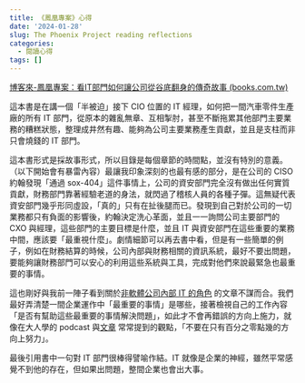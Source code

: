 ```yaml
---
title: 《鳳凰專案》心得
date: '2024-01-28'
slug: The Phoenix Project reading reflections
categories:
  - 閱讀心得
tags: []
---
```

[博客來-鳳凰專案：看IT部門如何讓公司從谷底翻身的傳奇故事 (books.com.tw)](https://www.books.com.tw/products/0010765203)

這本書是在講一個「半被迫」接下 CIO 位置的 IT 經理，如何把一間汽車零件生產廠的所有 IT 部門，從原本的雜亂無章、互相掣肘，甚至不斷拖累其他部門主要業務的糟糕狀態，整理成井然有趣、能夠為公司主要業務產生貢獻，並且是支柱而非只會燒錢的 IT 部門。

這本書形式是採故事形式，所以目錄是每個章節的時間點，並沒有特別的意義。（以下開始會有暴雷內容）最讓我印象深刻的也最有感的部分，是在公司的 CISO 約翰發現「通過 sox-404」這件事情上，公司的資安部門完全沒有做出任何實質貢獻，財務部門靠著經驗老道的身法，就閃過了稽核人員的各種子彈。這無疑代表資安部門幾乎形同虛設，「真的」只有在扯後腿而已。發現到自己對於公司的一切業務都只有負面的影響後，約翰決定洗心革面，並且一一詢問公司主要部門的 CXO 與經理，這些部門的主要目標是什麼，並且 IT 與資安部門在這些重要的業務中間，應該要「最重視什麼」。劇情細節可以再去書中看，但是有一些簡單的例子，例如在財務結算的時候，公司內部與財務相關的資訊系統，最好不要出問題，要能夠讓財務部門可以安心的利用這些系統與工具，完成對他們來說最緊急也最重要的事情。

這也剛好與我前一陣子看到關於[非軟體公司內部 IT 的角色](https://www.facebook.com/100002033814907/posts/6878062128938179) 的文章不謀而合。我們最好弄清楚一間企業運作中「最重要的事情」是哪些，接著檢視自己的工作內容「是否有幫助這些最重要的事情解決問題」，如此才不會再錯誤的方向上施力，就像在大人學的 podcast 與[文章](https://www.darencademy.com/article/view/id/16965) 常常提到的觀點，「不要在只有百分之零點幾的方向上努力」。

最後引用書中一句對 IT 部門很棒得譬喻作結。IT 就像是企業的神經，雖然平常感覺不到他的存在，但如果出問題，整間企業也會出大事。
